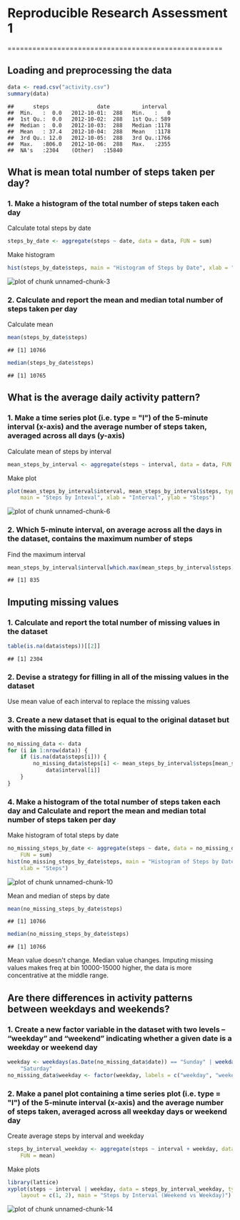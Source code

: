 # Reproducible Research Assessment 1
====================================================


## Loading and preprocessing the data


```r
data <- read.csv("activity.csv")
summary(data)
```

```
##      steps               date          interval   
##  Min.   :  0.0   2012-10-01:  288   Min.   :   0  
##  1st Qu.:  0.0   2012-10-02:  288   1st Qu.: 589  
##  Median :  0.0   2012-10-03:  288   Median :1178  
##  Mean   : 37.4   2012-10-04:  288   Mean   :1178  
##  3rd Qu.: 12.0   2012-10-05:  288   3rd Qu.:1766  
##  Max.   :806.0   2012-10-06:  288   Max.   :2355  
##  NA's   :2304    (Other)   :15840
```


## What is mean total number of steps taken per day?

### 1. Make a histogram of the total number of steps taken each day

Calculate total steps by date

```r
steps_by_date <- aggregate(steps ~ date, data = data, FUN = sum)
```


Make histogram

```r
hist(steps_by_date$steps, main = "Histogram of Steps by Date", xlab = "Steps")
```

![plot of chunk unnamed-chunk-3](figure/unnamed-chunk-3.png) 


### 2. Calculate and report the mean and median total number of steps taken per day

Calculate mean

```r
mean(steps_by_date$steps)
```

```
## [1] 10766
```

```r
median(steps_by_date$steps)
```

```
## [1] 10765
```


## What is the average daily activity pattern?

### 1. Make a time series plot (i.e. type = "l") of the 5-minute interval (x-axis) and the average number of steps taken, averaged across all days (y-axis)

Calculate mean of steps by interval

```r
mean_steps_by_interval <- aggregate(steps ~ interval, data = data, FUN = mean)
```


Make plot

```r
plot(mean_steps_by_interval$interval, mean_steps_by_interval$steps, type = "l", 
    main = "Steps by Inteval", xlab = "Interval", ylab = "Steps")
```

![plot of chunk unnamed-chunk-6](figure/unnamed-chunk-6.png) 


### 2. Which 5-minute interval, on average across all the days in the dataset, contains the maximum number of steps

Find the maximum interval

```r
mean_steps_by_interval$interval[which.max(mean_steps_by_interval$steps)]
```

```
## [1] 835
```


## Imputing missing values

### 1. Calculate and report the total number of missing values in the dataset


```r
table(is.na(data$steps))[[2]]
```

```
## [1] 2304
```


### 2. Devise a strategy for filling in all of the missing values in the dataset

Use mean value of each interval to replace the missing values

### 3. Create a new dataset that is equal to the original dataset but with the missing data filled in


```r
no_missing_data <- data
for (i in 1:nrow(data)) {
    if (is.na(data$steps[i])) {
        no_missing_data$steps[i] <- mean_steps_by_interval$steps[mean_steps_by_interval$interval == 
            data$interval[i]]
    }
}
```


### 4. Make a histogram of the total number of steps taken each day and Calculate and report the mean and median total number of steps taken per day

Make histogram of total steps by date

```r
no_missing_steps_by_date <- aggregate(steps ~ date, data = no_missing_data, 
    FUN = sum)
hist(no_missing_steps_by_date$steps, main = "Histogram of Steps by Date after imputing missing values", 
    xlab = "Steps")
```

![plot of chunk unnamed-chunk-10](figure/unnamed-chunk-10.png) 


Mean and median of steps by date

```r
mean(no_missing_steps_by_date$steps)
```

```
## [1] 10766
```

```r
median(no_missing_steps_by_date$steps)
```

```
## [1] 10766
```


Mean value doesn't change. 
Median value changes. 
Imputing missing values makes freq at bin 10000-15000 higher, the data is more concentrative at the middle range.

## Are there differences in activity patterns between weekdays and weekends?

### 1. Create a new factor variable in the dataset with two levels – “weekday” and “weekend” indicating whether a given date is a weekday or weekend day


```r
weekday <- weekdays(as.Date(no_missing_data$date)) == "Sunday" | weekdays(as.Date(no_missing_data$date)) == 
    "Saturday"
no_missing_data$weekday <- factor(weekday, labels = c("weekday", "weekend"))
```


### 2. Make a panel plot containing a time series plot (i.e. type = "l") of the 5-minute interval (x-axis) and the average number of steps taken, averaged across all weekday days or weekend day

Create average steps by interval and weekday

```r
steps_by_interval_weekday <- aggregate(steps ~ interval + weekday, data = no_missing_data, 
    FUN = mean)
```


Make plots

```r
library(lattice)
xyplot(steps ~ interval | weekday, data = steps_by_interval_weekday, type = "l", 
    layout = c(1, 2), main = "Steps by Interval (Weekend vs Weekday)")
```

![plot of chunk unnamed-chunk-14](figure/unnamed-chunk-14.png) 

